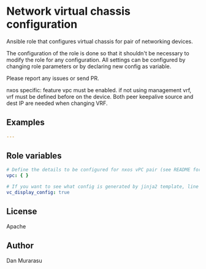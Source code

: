 # Network virtual chassis configuration

Ansible role that configures virtual chassis for pair of networking devices. 

The configuration of the role is done so that it shouldn't be necessary to modify the role for any configuration.
All settings can be configured by changing role parameters or by declaring new config as variable.

Please report any issues or send PR.

nxos specific: feature vpc must be enabled. if not using management vrf, vrf must be defined before on the device. Both peer keepalive source and dest IP are needed when changing VRF.
## Examples

```yaml
---


```

## Role variables

```yaml
# Define the details to be configured for nxos vPC pair (see README for examples)
vpc: { }

# If you want to see what config is generated by jinja2 template, line by line,  set this var true
vc_display_config: true

```


## License

Apache


## Author

Dan Murarasu
